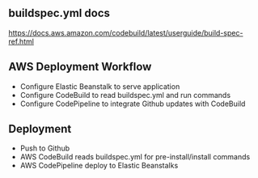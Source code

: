 ## buildspec.yml docs

https://docs.aws.amazon.com/codebuild/latest/userguide/build-spec-ref.html

## AWS Deployment Workflow

-   Configure Elastic Beanstalk to serve application
-   Configure CodeBuild to read buildspec.yml and run commands
-   Configure CodePipeline to integrate Github updates with CodeBuild

## Deployment

-   Push to Github
-   AWS CodeBuild reads buildspec.yml for pre-install/install commands
-   AWS CodePipeline deploy to Elastic Beanstalks
